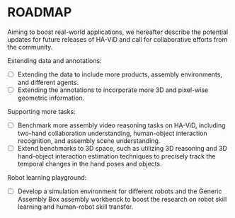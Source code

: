 # ROADMAP
Aiming to boost real-world applications, we hereafter describe the potential updates for future releases of HA-ViD and call for collaborative efforts from the community.

Extending data and annotations:
- [ ] Extending the data to include more products, assembly environments, and different agents.
- [ ] Extending the annotations to incorporate more 3D and pixel-wise geometric information.

Supporting more tasks:
- [ ] Benchmark more assembly video reasoning tasks on HA-ViD, including two-hand collaboration understanding, human-object interaction recognition, and assembly scene understanding.
- [ ] Extend benchmarks to 3D space, such as utilizing 3D reasoning and 3D hand-object interaction estimation techniques to precisely track the temporal changes in the hand poses and objects.

Robot learning playground:
- [ ] Develop a simulation environment for different robots and the Generic Assembly Box assembly workbenck to boost the research on robot skill learning and human-robot skill transfer. 
